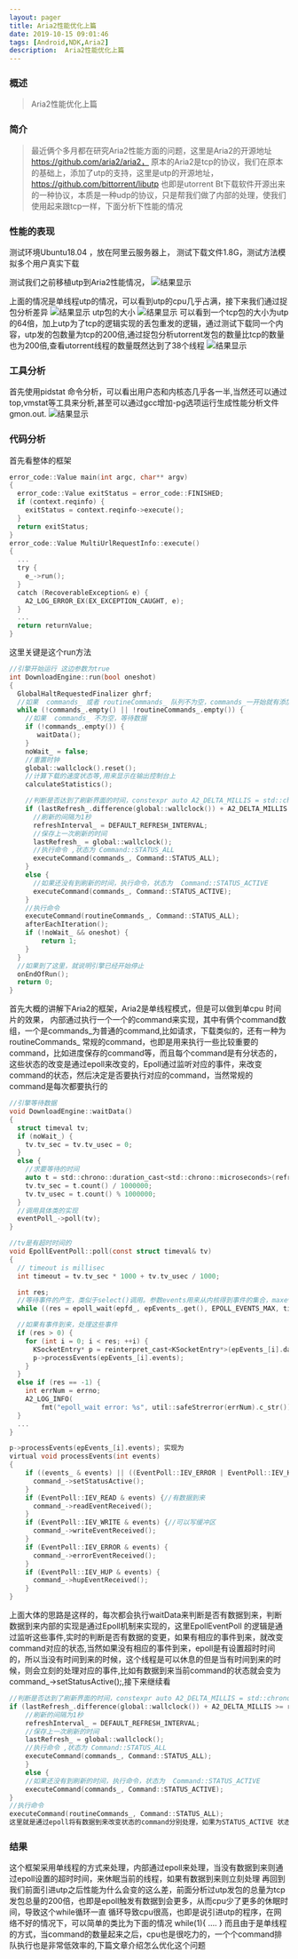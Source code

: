 ```yaml
---
layout: pager
title: Aria2性能优化上篇
date: 2019-10-15 09:01:46
tags: [Android,NDK,Aria2]
description:  Aria2性能优化上篇
---
```


### 概述

> Aria2性能优化上篇

<!--more-->

### 简介
> 最近俩个多月都在研究Aria2性能方面的问题，这里是Aria2的开源地址 https://github.com/aria2/aria2，
原本的Aria2是tcp的协议，我们在原本的基础上，添加了utp的支持，这里是utp的开源地址，https://github.com/bittorrent/libutp
也即是utorrent Bt下载软件开源出来的一种协议，本质是一种udp的协议，只是帮我们做了内部的处理，使我们使用起来跟tcp一样，下面分析下性能的情况

### 性能的表现
测试环境Ubuntu18.04 ，放在阿里云服务器上， 测试下载文件1.8G，测试方法模拟多个用户真实下载

测试我们之前移植utp到Aria2性能情况，
![结果显示](/uploads/Aria2性能优化上/单线程utp情况.jpg)

上面的情况是单线程utp的情况，可以看到utp的cpu几乎占满，接下来我们通过捉包分析差异
![结果显示](/uploads/Aria2性能优化上/tcp包大小.png)
utp包的大小
![结果显示](/uploads/Aria2性能优化上/utp包的大小.png)
可以看到一个tcp包的大小为utp的64倍，加上utp为了tcp的逻辑实现的丢包重发的逻辑，通过测试下载同一个内容，utp发的包数量为tcp的200倍,通过捉包分析utorrent发包的数量比tcp的数量也为200倍,查看utorrent线程的数量既然达到了38个线程
![结果显示](/uploads/Aria2性能优化上/utorrent线程数量.png)


### 工具分析
首先使用pidstat 命令分析，可以看出用户态和内核态几乎各一半,当然还可以通过top,vmstat等工具来分析,甚至可以通过gcc增加-pg选项运行生成性能分析文件gmon.out.
![结果显示](/uploads/Aria2性能优化上/pidstat分析情况.png)


### 代码分析
首先看整体的框架
```C
error_code::Value main(int argc, char** argv)
{
  error_code::Value exitStatus = error_code::FINISHED;
  if (context.reqinfo) {
    exitStatus = context.reqinfo->execute();
  }
  return exitStatus;
}
error_code::Value MultiUrlRequestInfo::execute()
{
  ...
  try {
    e_->run();
  }
  catch (RecoverableException& e) {
    A2_LOG_ERROR_EX(EX_EXCEPTION_CAUGHT, e);
  }
  ...
  return returnValue;
}
```
这里关键是这个run方法
```C
//引擎开始运行 这边参数为true
int DownloadEngine::run(bool oneshot)
{
  GlobalHaltRequestedFinalizer ghrf;
  //如果  commands_ 或者 routineCommands_ 队列不为空，commands_一开始就有添加了一个保持事件响应的引用对象KeepRunningCommand  所以不为空
  while (!commands_.empty() || !routineCommands_.empty()) {
    //如果  commands_ 不为空，等待数据
    if (!commands_.empty()) {
       waitData();
    }
    noWait_ = false;
    //重置时钟
    global::wallclock().reset();
    //计算下载的速度状态等,用来显示在输出控制台上
    calculateStatistics();

    //判断是否达到了刷新界面的时间，constexpr auto A2_DELTA_MILLIS = std::chrono::milliseconds(10);
    if (lastRefresh_.difference(global::wallclock()) + A2_DELTA_MILLIS >= refreshInterval_) {
      //刷新的间隔为1秒
      refreshInterval_ = DEFAULT_REFRESH_INTERVAL;
      //保存上一次刷新的时间
      lastRefresh_ = global::wallclock();
      //执行命令 ,状态为 Command::STATUS_ALL
      executeCommand(commands_, Command::STATUS_ALL);
    }
    else {
      //如果还没有到刷新的时间，执行命令，状态为  Command::STATUS_ACTIVE
      executeCommand(commands_, Command::STATUS_ACTIVE);
    }
    //执行命令
    executeCommand(routineCommands_, Command::STATUS_ALL);
    afterEachIteration();
    if (!noWait_ && oneshot) {
        return 1;
    }
  }
  //如果到了这里，就说明引擎已经开始停止
  onEndOfRun();
  return 0;
}
```
首先大概的讲解下Aria2的框架，Aria2是单线程模式，但是可以做到单cpu 时间片的效果， 内部通过执行一个一个的command来实现，其中有俩个command数组，一个是commands_为普通的command,比如请求，下载类似的，还有一种为routineCommands_ 常规的command，也即是用来执行一些比较重要的command，比如进度保存的command等，而且每个command是有分状态的，这些状态的改变是通过epoll来改变的，Epoll通过监听对应的事件，来改变command的状态，然后决定是否要执行对应的command，当然常规的command是每次都要执行的
```C
//引擎等待数据
void DownloadEngine::waitData()
{
  struct timeval tv;
  if (noWait_) {
    tv.tv_sec = tv.tv_usec = 0;
  }
  else {
    //求要等待的时间
    auto t = std::chrono::duration_cast<std::chrono::microseconds>(refreshInterval_);
    tv.tv_sec = t.count() / 1000000;
    tv.tv_usec = t.count() % 1000000;
  }
  //调用具体类的实现
  eventPoll_->poll(tv);
}

//tv是有超时时间的
void EpollEventPoll::poll(const struct timeval& tv)
{
  // timeout is millisec
  int timeout = tv.tv_sec * 1000 + tv.tv_usec / 1000;

  int res;
  //等待事件的产生，类似于select()调用。参数events用来从内核得到事件的集合，maxevents表示每次能处理的最大事件数
  while ((res = epoll_wait(epfd_, epEvents_.get(), EPOLL_EVENTS_MAX, timeout)) == -1 && errno == EINTR);

  //如果有事件到来，处理这些事件
  if (res > 0) {
    for (int i = 0; i < res; ++i) {
      KSocketEntry* p = reinterpret_cast<KSocketEntry*>(epEvents_[i].data.ptr);
      p->processEvents(epEvents_[i].events);
    }
  }
  else if (res == -1) {
    int errNum = errno;
    A2_LOG_INFO(
        fmt("epoll_wait error: %s", util::safeStrerror(errNum).c_str()));
  }
  ...
}

p->processEvents(epEvents_[i].events); 实现为
virtual void processEvents(int events)
{
    if ((events_ & events) || ((EventPoll::IEV_ERROR | EventPoll::IEV_HUP) & events)) {
      command_->setStatusActive();
    }
    if (EventPoll::IEV_READ & events) {//有数据到来
      command_->readEventReceived();
    }
    if (EventPoll::IEV_WRITE & events) {//可以写缓冲区
      command_->writeEventReceived();
    }
    if (EventPoll::IEV_ERROR & events) {
      command_->errorEventReceived();
    }
    if (EventPoll::IEV_HUP & events) {
      command_->hupEventReceived();
    }
}
```
上面大体的思路是这样的，每次都会执行waitData来判断是否有数据到来，判断数据到来内部的实现是通过Epoll机制来实现的，这里EpollEventPoll 的逻辑是通过监听这些事件,实时的判断是否有数据的变更，如果有相应的事件到来，就改变command对应的状态,当然如果没有相应的事件到来，epoll是有设置超时时间的，所以当没有时间到来的时候，这个线程是可以休息的但是当有时间到来的时候，则会立刻的处理对应的事件,比如有数据到来当前command的状态就会变为 command_->setStatusActive();,接下来继续看
```C
//判断是否达到了刷新界面的时间，constexpr auto A2_DELTA_MILLIS = std::chrono::milliseconds(10);
if (lastRefresh_.difference(global::wallclock()) + A2_DELTA_MILLIS >= refreshInterval_) {
    //刷新的间隔为1秒
    refreshInterval_ = DEFAULT_REFRESH_INTERVAL;
    //保存上一次刷新的时间
    lastRefresh_ = global::wallclock();
    //执行命令 ,状态为 Command::STATUS_ALL
    executeCommand(commands_, Command::STATUS_ALL);
    }
    else {
    //如果还没有到刷新的时间，执行命令，状态为  Command::STATUS_ACTIVE
    executeCommand(commands_, Command::STATUS_ACTIVE);
}
//执行命令
executeCommand(routineCommands_, Command::STATUS_ALL);
这里就是通过epoll将有数据到来改变状态的command分别处理，如果为STATUS_ACTIVE 状态的则立刻处理，否则要等一段时间才有机会执行
```

### 结果
这个框架采用单线程的方式来处理，内部通过epoll来处理，当没有数据到来则通过epoll设置的超时时间，来休眠当前的线程，如果有数据到来则立刻处理
再回到我们前面引进utp之后性能为什么会变的这么差，前面分析过utp发包的总量为tcp发包总量的200倍，也即是epoll触发有数据到会更多，从而cpu少了更多的休眠时间，导致这个while循环一直
循环导致cpu很高，也即是说引进utp的程序，在网络不好的情况下，可以简单的类比为下面的情况
while(1){
  ....
}
而且由于是单线程的方式，当command的数量起来之后，cpu也是很吃力的，一个个command排队执行也是非常低效率的,下篇文章介绍怎么优化这个问题





